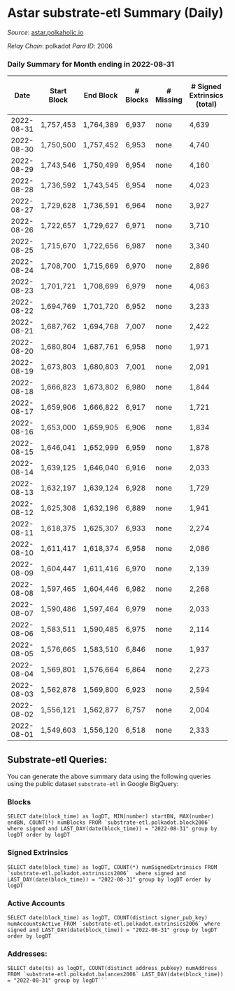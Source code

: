 # Astar substrate-etl Summary (Daily)

_Source_: [astar.polkaholic.io](https://astar.polkaholic.io)

*Relay Chain*: polkadot
*Para ID*: 2006



### Daily Summary for Month ending in 2022-08-31


| Date | Start Block | End Block | # Blocks | # Missing | # Signed Extrinsics (total) | # Active Accounts | # Addresses with Balances | # Events | # Transfers | # XCM Transfers In | # XCM Transfers Out |
| ---- | ----------- | --------- | -------- | --------- | --------------------------- | ----------------- | ------------------------- | -------- | ----------- | ------------------ | ------------------- |
| 2022-08-31 | 1,757,453 | 1,764,389 | 6,937 | none | 4,639 | 897 | 460,380 | 405,689 | 9,377 ($1,232,805) | 5 ($72,705.71) | 7 ($87,721.97) |
| 2022-08-30 | 1,750,500 | 1,757,452 | 6,953 | none | 4,740 | 936 | 460,214 | 422,396 | 9,147 ($932,444) | 7 ($105,725) | 10 ($51,376.24) |
| 2022-08-29 | 1,743,546 | 1,750,499 | 6,954 | none | 4,160 | 980 | 460,059 | 433,209 | 9,235 ($1,736,330) | 13 ($69,470.23) | 14 ($17,434.91) |
| 2022-08-28 | 1,736,592 | 1,743,545 | 6,954 | none | 4,023 | 862 | 459,888 | 454,461 | 9,644 ($1,501,373) | 8 ($4,491.81) | 8 ($40,204.36) |
| 2022-08-27 | 1,729,628 | 1,736,591 | 6,964 | none | 3,927 | 822 | 459,769 | 424,927 | 9,200 ($593,339) | 4 ($14,655.79) | 4 ($14,379.30) |
| 2022-08-26 | 1,722,657 | 1,729,627 | 6,971 | none | 3,710 | 889 | 459,668 | 438,554 | 9,825 ($583,642) | 14 ($6,723.97) | 8 ($18,801.46) |
| 2022-08-25 | 1,715,670 | 1,722,656 | 6,987 | none | 3,340 | 956 | 459,562 | 448,011 | 10,917 ($1,633,838) | 14 ($24,169.03) | 7 ($12,728.16) |
| 2022-08-24 | 1,708,700 | 1,715,669 | 6,970 | none | 2,896 | 932 | 458,682 | 423,956 | 10,354 ($11,019,893) | 8 ($10,572.76) | 1 ($240.82) |
| 2022-08-23 | 1,701,721 | 1,708,699 | 6,979 | none | 4,063 | 1,072 | 458,121 | 412,478 | 10,278 ($3,291,235) | 11 ($39,019.72) | 9 ($26,523.22) |
| 2022-08-22 | 1,694,769 | 1,701,720 | 6,952 | none | 3,233 | 960 | 457,539 | 427,728 | 11,376 ($1,206,120) | 7 ($11,529.50) | 9 ($11,185.90) |
| 2022-08-21 | 1,687,762 | 1,694,768 | 7,007 | none | 2,422 | 863 | 455,362 | 552,363 | 28,326 ($1,733,439) | 4 ($1,987.16) | 8 ($23,696.51) |
| 2022-08-20 | 1,680,804 | 1,687,761 | 6,958 | none | 1,971 | 726 | 438,382 | 506,122 | 19,331 ($930,250) | 7 ($3,519.48) | 8 ($31,718.29) |
| 2022-08-19 | 1,673,803 | 1,680,803 | 7,001 | none | 2,091 | 962 | 427,799 | 468,052 | 12,939 ($2,804,659) | 8 ($9,884.02) | 11 ($52,630.04) |
| 2022-08-18 | 1,666,823 | 1,673,802 | 6,980 | none | 1,844 | 894 |  | 469,476 | 14,744 ($4,279,316) | 4 ($94,646.39) | 6 ($9,552.16) |
| 2022-08-17 | 1,659,906 | 1,666,822 | 6,917 | none | 1,721 | 943 | 421,670 | 499,765 | 18,303 ($655,206) | 6 ($3,340.32) | 8 ($23,815.06) |
| 2022-08-16 | 1,653,000 | 1,659,905 | 6,906 | none | 1,834 | 967 | 412,778 | 495,198 | 18,341 ($1,016,508) | 24 ($4,213.83) | 8 ($5,604.86) |
| 2022-08-15 | 1,646,041 | 1,652,999 | 6,959 | none | 1,878 | 963 | 403,354 | 470,128 | 16,348 ($1,991,581) | 5 ($55.55) | 10 ($39,045.88) |
| 2022-08-14 | 1,639,125 | 1,646,040 | 6,916 | none | 2,033 | 1,006 |  | 490,980 | 16,978 ($1,731,001) | 39 ($359,794) | 39 ($125,560) |
| 2022-08-13 | 1,632,197 | 1,639,124 | 6,928 | none | 1,729 | 925 | 391,834 | 403,607 | 9,996 ($1,225,441) | 35 ($206,049) | 50 ($110,727) |
| 2022-08-12 | 1,625,308 | 1,632,196 | 6,889 | none | 1,941 | 1,038 | 391,687 | 426,200 | 9,929 ($1,259,411) | 62 ($45,564.12) | 53 ($34,512.39) |
| 2022-08-11 | 1,618,375 | 1,625,307 | 6,933 | none | 2,274 | 1,187 |  | 495,705 | 10,352 ($1,274,653) | 65 ($25,296.03) | 53 ($79,592.51) |
| 2022-08-10 | 1,611,417 | 1,618,374 | 6,958 | none | 2,086 | 1,033 | 391,054 | 492,536 | 12,309 ($5,899,589) | 121 ($73,943.46) | 68 ($50,402.11) |
| 2022-08-09 | 1,604,447 | 1,611,416 | 6,970 | none | 2,139 | 1,095 | 390,620 | 501,267 | 10,521 ($14,660,418) | 35 ($270,560) | 24 ($35,813.51) |
| 2022-08-08 | 1,597,465 | 1,604,446 | 6,982 | none | 2,268 | 1,319 |  | 468,039 | 11,516 ($6,457,614) | 27 ($32,450.02) | 20 ($24,664.81) |
| 2022-08-07 | 1,590,486 | 1,597,464 | 6,979 | none | 2,033 | 1,089 | 390,279 | 439,012 | 10,643 ($2,779,296) | 15 ($6,048.76) | 12 ($89,385.78) |
| 2022-08-06 | 1,583,511 | 1,590,485 | 6,975 | none | 2,114 | 1,088 | 389,937 | 437,312 | 10,754 ($4,761,617) | 19 ($105,626) | 15 ($52,441.05) |
| 2022-08-05 | 1,576,665 | 1,583,510 | 6,846 | none | 1,937 | 1,085 |  | 372,007 | 9,530 ($3,859,159) | 16 ($2,997.28) | 14 ($2,180.38) |
| 2022-08-04 | 1,569,801 | 1,576,664 | 6,864 | none | 2,273 | 1,068 | 389,271 | 380,494 | 9,757 ($1,784,774) | 25 ($15,231.28) | 23 ($52,550.74) |
| 2022-08-03 | 1,562,878 | 1,569,800 | 6,923 | none | 2,594 | 1,056 | 388,890 | 384,256 | 9,536 ($759,893) | 11 ($472.81) | 17 ($12,263.87) |
| 2022-08-02 | 1,556,121 | 1,562,877 | 6,757 | none | 2,004 | 1,022 |  | 714,165 | 10,231 ($1,632,853) | 21 ($70,560.65) | 14 ($37,750.73) |
| 2022-08-01 | 1,549,603 | 1,556,120 | 6,518 | none | 2,333 | 1,210 |  | 1,136,074 | 11,720 ($4,447,731) | 17 ($19,381.90) | 12 ($261,823) |

## Substrate-etl Queries:
You can generate the above summary data using the following queries using the public dataset `substrate-etl` in Google BigQuery:


### Blocks
```
SELECT date(block_time) as logDT, MIN(number) startBN, MAX(number) endBN, COUNT(*) numBlocks FROM `substrate-etl.polkadot.block2006`  where signed and LAST_DAY(date(block_time)) = "2022-08-31" group by logDT order by logDT
```


### Signed Extrinsics
```
SELECT date(block_time) as logDT, COUNT(*) numSignedExtrinsics FROM `substrate-etl.polkadot.extrinsics2006`  where signed and LAST_DAY(date(block_time)) = "2022-08-31" group by logDT order by logDT
```


### Active Accounts
```
SELECT date(block_time) as logDT, COUNT(distinct signer_pub_key) numAccountsActive FROM `substrate-etl.polkadot.extrinsics2006` where signed and LAST_DAY(date(block_time)) = "2022-08-31" group by logDT order by logDT
```


### Addresses:
```
SELECT date(ts) as logDT, COUNT(distinct address_pubkey) numAddress FROM `substrate-etl.polkadot.balances2006` LAST_DAY(date(block_time)) = "2022-08-31" group by logDT```

